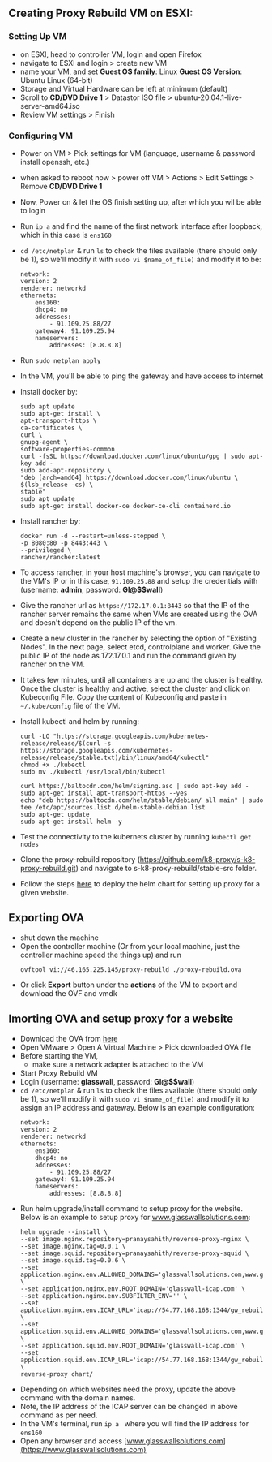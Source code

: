 ## Creating Proxy Rebuild VM on ESXI:

### Setting Up VM

- on ESXI, head to controller VM, login and open Firefox
- navigate to ESXI and login > create new VM
- name your VM, and set
    **Guest OS family**: Linux
    **Guest OS Version**: Ubuntu Linux (64-bit)
- Storage and Virtual Hardware can be left at minimum (default)
- Scroll to **CD/DVD Drive 1** > Datastor ISO file > ubuntu-20.04.1-live-server-amd64.iso 
- Review VM settings > Finish

### Configuring VM

- Power on VM > Pick settings for VM (language, username & password install openssh, etc.)
- when asked to reboot now > power off VM > Actions > Edit Settings > Remove **CD/DVD Drive 1**
- Now, Power on & let the OS finish setting up, after which you wil be able to login
- Run `ip a` and find the name of the first network interface after loopback, which in this case is `ens160`
- `cd /etc/netplan` & run `ls` to check the files available (there should only be 1), so we'll modify it with `sudo vi $name_of_file)` and modify it to be:
    ```
    network:
    version: 2
    renderer: networkd
    ethernets:
        ens160:
        dhcp4: no
        addresses:
            - 91.109.25.88/27
        gateway4: 91.109.25.94
        nameservers:
            addresses: [8.8.8.8]
    ```
- Run `sudo netplan apply`
- In the VM, you'll be able to ping the gateway and have access to internet
- Install docker by:
    ```
    sudo apt update
    sudo apt-get install \
    apt-transport-https \
    ca-certificates \
    curl \
    gnupg-agent \
    software-properties-common
    curl -fsSL https://download.docker.com/linux/ubuntu/gpg | sudo apt-key add -
    sudo add-apt-repository \
   "deb [arch=amd64] https://download.docker.com/linux/ubuntu \
   $(lsb_release -cs) \
   stable"
    sudo apt update
    sudo apt-get install docker-ce docker-ce-cli containerd.io
    ```
- Install rancher by:
    ```
    docker run -d --restart=unless-stopped \
    -p 8080:80 -p 8443:443 \
    --privileged \
    rancher/rancher:latest
  ```

- To access rancher, in your host machine's browser, you can navigate to the VM's IP or in this case, `91.109.25.88` and setup the credentials with (username: **admin**, password: **Gl@$$wall**)

- Give the rancher url as `https://172.17.0.1:8443` so that the IP of the rancher server remains the same when VMs are created using the OVA and doesn't depend on the public IP of the vm.

- Create a new cluster in the rancher by selecting the option of "Existing Nodes". In the next page, select etcd, controlplane and worker. Give the public IP of the node as 172.17.0.1 and run the command given by rancher on the VM.

- It takes few minutes, until all containers are up and the cluster is healthy. Once the cluster is healthy and active, select the cluster and click on Kubeconfig File. Copy the content of Kubeconfig and paste in `~/.kube/config` file of the VM. 

- Install kubectl and helm by running:
    ```
    curl -LO "https://storage.googleapis.com/kubernetes-release/release/$(curl -s https://storage.googleapis.com/kubernetes-release/release/stable.txt)/bin/linux/amd64/kubectl"
    chmod +x ./kubectl
    sudo mv ./kubectl /usr/local/bin/kubectl

    curl https://baltocdn.com/helm/signing.asc | sudo apt-key add -
    sudo apt-get install apt-transport-https --yes
    echo "deb https://baltocdn.com/helm/stable/debian/ all main" | sudo tee /etc/apt/sources.list.d/helm-stable-debian.list
    sudo apt-get update
    sudo apt-get install helm -y
    ```

- Test the connectivity to the kubernets cluster by running `kubectl get nodes`

- Clone the proxy-rebuild repository (https://github.com/k8-proxy/s-k8-proxy-rebuild.git) and navigate to s-k8-proxy-rebuild/stable-src folder. 

- Follow the steps [here](https://github.com/k8-proxy/s-k8-proxy-rebuild/tree/master/stable-src#apps-deployment) to deploy the helm chart for setting up proxy for a given website.

## Exporting OVA
- shut down the machine
- Open the controller machine (Or from your local machine, just the controller machine speed the things up) and run 
    ```
    ovftool vi://46.165.225.145/proxy-rebuild ./proxy-rebuild.ova
    ```
- Or click **Export** button under the **actions** of the VM to export and download the OVF and vmdk

## Imorting OVA and setup proxy for a website
- Download the OVA from [here](https://glasswall-sow-ova.s3.amazonaws.com/vms/proxy-rebuild/proxy-rebuild.ova?AWSAccessKeyId=AKIA3NUU5XSYVTP3BV6R&Signature=dtziT6Pbep9%2BmXosxGFo%2BBNnNkI%3D&Expires=1607594681
)
- Open VMware > Open A Virtual Machine > Pick downloaded OVA file
- Before starting the VM, 
    - make sure a network adapter is attached to the VM
- Start Proxy Rebuild VM
- Login (username: **glasswall**, password: **Gl@$$wall**)
- `cd /etc/netplan` & run `ls` to check the files available (there should only be 1), so we'll modify it with `sudo vi $name_of_file)` and modify it to assign an IP address and gateway. Below is an example configuration:
    ```
    network:
    version: 2
    renderer: networkd
    ethernets:
        ens160:
        dhcp4: no
        addresses:
            - 91.109.25.88/27
        gateway4: 91.109.25.94
        nameservers:
            addresses: [8.8.8.8]
    ```
- Run helm upgrade/install command to setup proxy for the website. Below is an example to setup proxy for www.glasswallsolutions.com:
    ```
    helm upgrade --install \
    --set image.nginx.repository=pranaysahith/reverse-proxy-nginx \
    --set image.nginx.tag=0.0.1 \
    --set image.squid.repository=pranaysahith/reverse-proxy-squid \
    --set image.squid.tag=0.0.6 \
    --set application.nginx.env.ALLOWED_DOMAINS='glasswallsolutions.com,www.glasswallsolutions.com' \
    --set application.nginx.env.ROOT_DOMAIN='glasswall-icap.com' \
    --set application.nginx.env.SUBFILTER_ENV='' \
    --set application.nginx.env.ICAP_URL='icap://54.77.168.168:1344/gw_rebuild' \
    --set application.squid.env.ALLOWED_DOMAINS='glasswallsolutions.com,www.glasswallsolutions.com' \
    --set application.squid.env.ROOT_DOMAIN='glasswall-icap.com' \
    --set application.squid.env.ICAP_URL='icap://54.77.168.168:1344/gw_rebuild' \
    reverse-proxy chart/
    ```
- Depending on which websites need the proxy, update the above command with the domain names.
- Note, the IP address of the ICAP server can be changed in above command as per need.
- In the VM's terminal, run `ip a ` where you will find the IP address for `ens160`
- Open any browser and access [www.glasswallsolutions.com](https://www.glasswallsolutions.com)
